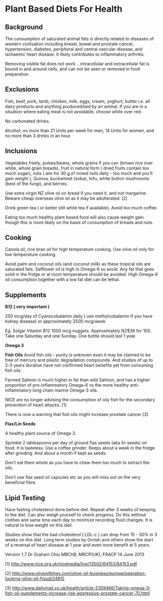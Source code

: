 # **Plant Based Diets For Health** #

## **Background** ##

The consumption of saturated animal fats is directly related to diseases of western civilisation including breast, bowel and prostate cancer, hypertension, diabetes, peripheral and central vascular disease, and ischaemic heart disease.  It likely contributes to inflammatory arthritis.

Removing visible fat does not work .. intracellular and extracellular fat is bound in and around cells, and can not be seen or removed in food preparation.

## **Exclusions** ##

Fish, beef, pork, lamb, chicken, milk, eggs, cream, yoghurt,  butter i.e. all dairy products and anything produced/laid by an animal.  If you are in a situation where eating meat is not avoidable, choose white over red.

No carbonated drinks.

Alcohol; no more than 21 Units per week for men, 14 Units for women, and no more than 3 drinks in an hour.

## **Inclusions** ##

Vegetables freely, pulses/beans, whole grains if you can (brown rice over white, whole grain breads), fruit in natural form ( dried fruits contain too much sugar), nuts ( aim for 30 g of mixed nuts daily - too much and you’ll gain weight ), Quinoa, buckwheat (soba), tofu, white button mushrooms (best of the fungi), and berries.

Use extra virgin NZ olive oil on bread if you need it, and not margarine.  Beware cheap overseas olive oil as it may be adulterated. [2]

Drink green tea ( or better still white tea if available).  Avoid too much coffee. 

Eating too much healthy plant based food will also cause weight gain though this is more likely on the basis of consumption of breads and nuts.

## **Cooking** ##

Canola oil, rice bran oil for high temperature cooking.  Use olive oil only for low temperature cooking.

Avoid palm and coconut oils (and coconut milk) as these tropical oils are saturated fats.  Safflower oil is high in Omega-6 so avoid.  Any fat that goes solid in the fridge or at room temperature should be avoided.  High Omega-6 oil consumption together with a low fat diet can be lethal.

## **Supplements** ##

**B12 ( very important )**

250 mcg/day of Cyanocobalamin daily ( use methylcobalamin if you have kidney disease)
or
approximately 2500 mcg/week

Eg. Solgar Vitamin B12 1000 mcg nuggets.  Approximately NZ$36 for 100.  Take one Saturday and one Sunday.  One bottle should last 1 year.

**Omega 3**

**Fish Oils**
Avoid fish oils - purity is unknown even it may be claimed to be free of mercury and plastic degradation compounds.  And studies of up to 2-3 years duration have not confirmed heart benefits yet from consuming fish oils.

Farmed Salmon is much higher in fat than wild Salmon, and has a higher proportion of pro-inflammatory Omega-6 vs the more healthy anti-inflammatory long chain marine Omega-3 oils.

NICE are no longer advising the consumption of oily fish for the secondary prevention of heart attacks. [1]

There is now a warning that fish oils might increase prostate cancer [3]

**Flax/Lin Seeds**

A healthy plant source of Omega 3.
 
Sprinkle 2 tablespoons per day of ground flax seeds (aka lin seeds) on food.  It is tasteless. Use a coffee grinder. Keeps about a week in the fridge after grinding.  And about a month if kept as seeds.

Don’t eat them whole as you have to chew them too much to extract the oils.

Don’t use flax seed oil capsules etc as you will miss out on the very beneficial fibre.

## **Lipid Testing** ##

Have fasting cholesterol done before diet. Repeat after 3 weeks of keeping to the diet. Can also weigh yourself to check progress.  Do this without clothes and same time each day to minimize recording fluid changes.  It is natural to lose weight on this diet.

Studies show that the bad cholesterol ( LDL-c ) can drop from 15 - 30% in 3 weeks on this diet.  Long term studies by Ornish and others show the start of a reversal of heart disease at 1 year and even more benefit at 5 years.

Version 1.7 Dr Graham Chiu MBChB, MRCP(UK), FRACP 14 June 2013

[1] http://www.nice.org.uk/nicemedia/live/13502/64153/64153.pdf

[2] http://www.oliveoiltimes.com/olive-oil-business/europe/operation-lucerna-olive-oil-fraud/24815

[3] http://www.dailymail.co.uk/health/article-2359466/Taking-omega-3-fish-oil-supplements-increase-risk-aggressive-prostate-cancer-70.html
